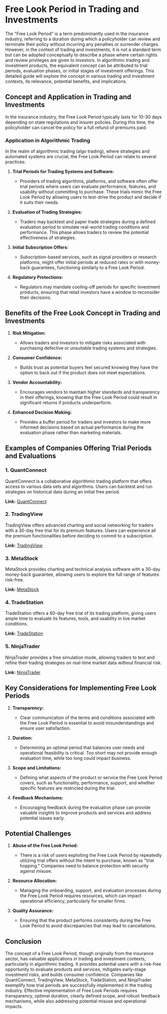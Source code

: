 # Free Look Period in Trading and Investments

The "Free Look Period" is a term predominantly used in the insurance industry, referring to a duration during which a policyholder can review and terminate their policy without incurring any penalties or surrender charges. However, in the context of trading and investments, it is not a standard term but can be adopted conceptually to describe a phase where certain rights and review privileges are given to investors. In algorithmic trading and investment products, the equivalent concept can be attributed to trial periods, evaluation phases, or initial stages of investment offerings. This detailed guide will explore the concept in various trading and investment contexts, its relevance, potential benefits, and implications.

## Concept and Application in Trading and Investments

In the insurance industry, the Free Look Period typically lasts for 10-30 days depending on state regulations and insurer policies. During this time, the policyholder can cancel the policy for a full refund of premiums paid.

### Application in Algorithmic Trading

In the realm of algorithmic trading (algo trading), where strategies and automated systems are crucial, the Free Look Period can relate to several practices:

1. **Trial Periods for Trading Systems and Software:**
    - Providers of trading algorithms, platforms, and software often offer trial periods where users can evaluate performance, features, and usability without committing to purchase. These trials mimic the Free Look Period by allowing users to test-drive the product and decide if it suits their needs.

2. **Evaluation of Trading Strategies:**
    - Traders may backtest and paper trade strategies during a defined evaluation period to simulate real-world trading conditions and performance. This phase allows traders to review the potential effectiveness of strategies.

3. **Initial Subscription Offers:**
    - Subscription-based services, such as signal providers or research platforms, might offer initial periods at reduced rates or with money-back guarantees, functioning similarly to a Free Look Period.

4. **Regulatory Protections:**
    - Regulators may mandate cooling-off periods for specific investment products, ensuring that retail investors have a window to reconsider their decisions.

## Benefits of the Free Look Concept in Trading and Investments

1. **Risk Mitigation:**
    - Allows traders and investors to mitigate risks associated with purchasing defective or unsuitable trading systems and strategies.
    
2. **Consumer Confidence:**
    - Builds trust as potential buyers feel secured knowing they have the option to back out if the product does not meet expectations.

3. **Vendor Accountability:**
    - Encourages vendors to maintain higher standards and transparency in their offerings, knowing that the Free Look Period could result in significant returns if products underperform.

4. **Enhanced Decision Making:**
    - Provides a buffer period for traders and investors to make more informed decisions based on actual performance during the evaluation phase rather than marketing materials.

## Examples of Companies Offering Trial Periods and Evaluations

### 1. QuantConnect

QuantConnect is a collaborative algorithmic trading platform that offers access to various data sets and algorithms. Users can backtest and run strategies on historical data during an initial free period.

**Link:** [QuantConnect](https://www.quantconnect.com/)

### 2. TradingView

TradingView offers advanced charting and social networking for traders with a 30-day free trial for its premium features. Users can experience all the premium functionalities before deciding to commit to a subscription.

**Link:** [TradingView](https://www.tradingview.com/)

### 3. MetaStock

MetaStock provides charting and technical analysis software with a 30-day money-back guarantee, allowing users to explore the full range of features risk-free.

**Link:** [MetaStock](https://www.metastock.com/)

### 4. TradeStation

TradeStation offers a 60-day free trial of its trading platform, giving users ample time to evaluate its features, tools, and usability in live market conditions.

**Link:** [TradeStation](https://www.tradestation.com/)

### 5. NinjaTrader

NinjaTrader provides a free simulation mode, allowing traders to test and refine their trading strategies on real-time market data without financial risk.

**Link:** [NinjaTrader](https://www.ninjatrader.com/)

## Key Considerations for Implementing Free Look Periods

1. **Transparency:**
    - Clear communication of the terms and conditions associated with the Free Look Period is essential to avoid misunderstandings and ensure user satisfaction.

2. **Duration:**
    - Determining an optimal period that balances user needs and operational feasibility is critical. Too short may not provide enough evaluation time, while too long could impact business.

3. **Scope and Limitations:**
    - Defining what aspects of the product or service the Free Look Period covers, such as functionality, performance, support, and whether specific features are restricted during the trial.

4. **Feedback Mechanisms:**
    - Encouraging feedback during the evaluation phase can provide valuable insights to improve products and services and address potential issues early.

## Potential Challenges

1. **Abuse of the Free Look Period:**
    - There is a risk of users exploiting the Free Look Period by repeatedly utilizing trial offers without the intent to purchase, known as "trial hopping." Companies need to balance protection with security against misuse.

2. **Resource Allocation:**
    - Managing the onboarding, support, and evaluation processes during the Free Look Period requires resources, which can impact operational efficiency, particularly for smaller firms.

3. **Quality Assurance:**
    - Ensuring that the product performs consistently during the Free Look Period to avoid discrepancies that may lead to cancellations.

## Conclusion

The concept of a Free Look Period, though originally from the insurance sector, has valuable applications in trading and investment contexts, particularly in algorithmic trading. It provides potential users with a risk-free opportunity to evaluate products and services, mitigates early-stage investment risks, and builds consumer confidence. Companies like QuantConnect, TradingView, MetaStock, TradeStation, and NinjaTrader exemplify how trial periods are successfully implemented in the trading industry. Effective implementation of Free Look Periods requires transparency, optimal duration, clearly defined scope, and robust feedback mechanisms, while also addressing potential misuse and operational impacts.